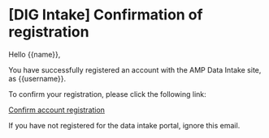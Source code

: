 
# [DIG Intake] Confirmation of registration

Hello {{name}},

You have successfully registered an account with the AMP Data Intake site, as {{username}}.

To confirm your registration, please click the following link:

[Confirm account registration]({{confirmlink}})

If you have not registered for the data intake portal, ignore this email.